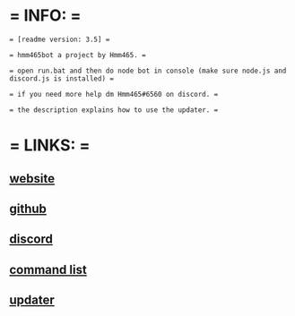 # = INFO: =

```asciidoc
= [readme version: 3.5] =

= hmm465bot a project by Hmm465. =

= open run.bat and then do node bot in console (make sure node.js and discord.js is installed) = 

= if you need more help dm Hmm465#6560 on discord. =

= the description explains how to use the updater. =
```

# = LINKS: =

## [website](https://hmm465.github.io/hmm465bot/)

## [github](https://github.com/Hmm465/hmm465bot)

## [discord](https://hmm465.weebly.com/discord.html)

## [command list](https://raw.githubusercontent.com/Hmm465/hmm465bot/master/commandlist.txt)

## [updater](https://github.com/Hmm465/hmm465bot/releases)

